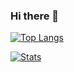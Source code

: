 ### Hi there 👋

[![Top Langs](https://github-readme-stats.vercel.app/api/top-langs/?username=0x456d7265)](https://github.com/anuraghazra/github-readme-stats)

[![Stats](https://github-readme-stats.vercel.app/api/wakatime?username=0x456d7265)](https://github.com/anuraghazra/github-readme-stats)


